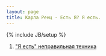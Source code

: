 ```yaml
---
layout: page
title: Карла Ренц - Есть Я? Я есть.
---
```

{% include JB/setup %}

1. ["Я есть" неправильная техника](01)